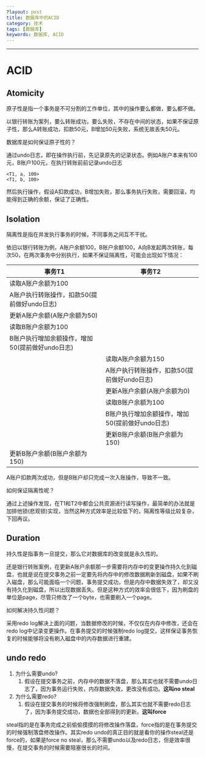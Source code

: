 ```yaml
---
?layout: post
title: 数据库中的ACID
category: 技术
tags: [数据库]
keywords: 数据库, ACID
---
```


---



# ACID

## Atomicity

原子性是指一个事务是不可分割的工作单位，其中的操作要么都做，要么都不做。

以银行转账为案列，要么转账成功，要么失败，不存在中间的状态，如果不保证原子性，那么A转账成功，扣款50元，B增加50元失败，系统无故丢失50元。

数据库是如何保证原子性的？

通过undo日志，即在操作执行前，先记录原先的记录状态。例如A账户本来有100元，B账户100元，在执行转账前前记录undo日志

```
<T1, a, 100>
<T1, b, 100>
```

然后执行操作，假设A扣款成功，B增加失败，那么事务执行失败，需要回滚，均能得到正确的余额，保证了正确性。

## Isolation

隔离性是指在并发执行事务的时候，不同事务之间互不干扰。

依旧以银行转账为例，A账户余额100，B账户余额100，A向B发起两次转账，每次50，在两次事务中分别执行，如果不保证隔离性，可能会出现如下情况：

| 事务T1                                          | 事务T2                                          |
| ----------------------------------------------- | ----------------------------------------------- |
| 读取A账户余额为100                              |                                                 |
| A账户执行转账操作，扣款50(提前做好undo日志)     |                                                 |
| 更新A账户余额(A账户余额为50)                    |                                                 |
| 读取B账户余额为100                              |                                                 |
| B账户执行增加余额操作，增加50(提前做好undo日志) |                                                 |
|                                                 | 读取A账户余额为150                              |
|                                                 | A账户执行转账操作，扣款50(提前做好undo日志)     |
|                                                 | 更新A账户余额(A账户余额为0)                     |
|                                                 | 读取B账户余额为100                              |
|                                                 | B账户执行增加余额操作，增加50(提前做好undo日志) |
|                                                 | 更新B账户余额(B账户余额为150)                   |
| 更新B账户余额(B账户余额为150)                   |                                                 |

A账户扣款两次成功，但是B账户却只完成一次入账操作，导致不一致。

如何保证隔离性呢？

通过上述操作发现，在T1和T2中都会公共资源进行读写操作，最简单的办法就是加排他锁(悲观锁)实现，当然这种方式效率是比较低下的，隔离性等级比较复杂，下回再议。

## Duration

持久性是指事务一旦提交，那么它对数据库的改变就是永久性的。

还是银行转账案例，在更新A账户余额那一步需要将内存中的变更操作持久化到磁盘，也就是说在提交事务之前一定要先将内存中的修改数据刷新到磁盘，如果不刷入磁盘，那么可能面临一个问题，事务提交成功，但是内存中数据失效了，却又没有持久化到磁盘，所以出现数据丢失。但是这种方式的效率会很低下，因为刷盘的单位是page，尽管只修改了一个byte，也需要刷入一个page。

如何解决持久性问题？

采用redo log解决上面的问题，当数据修改的时候，不仅仅在内存中修改，还会在redo log中记录变更操作。在事务提交的时候强制redo log提交，这样保证事务恢复的时候能够将没有刷入磁盘中的内存数据进行重建。



## undo redo

1. 为什么需要undo?
   1. 假设在提交事务之前，内存中的数据不落盘，那么其实也就不需要undo日志了，因为事务运行失败，内存数据失效，更改没有成功。**这叫no steal**
2. 为什么需要redo?
   1. 假设在提交事务的时候将修改强制刷盘，那么其实也就不需要redo日志了，因为事务提交成功，数据也全部得到的更新。**这叫force**

steal指的是在事务完成之前偷偷摸摸的将修改操作落盘，force指的是在事务提交的时候强制落盘修改操作。其实redo undo的真正目的就是看你的操作steal还是force的，如果是force no steal，那么不需要undo以及redo日志，但是效率很慢，在提交事务的时候需要阻塞很长的时间。
